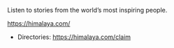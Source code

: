 Listen to stories from the world’s most inspiring people.

https://himalaya.com/
* Directories: https://himalaya.com/claim
